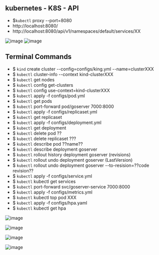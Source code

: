 ## kubernetes - K8S - API
* $`kubectl` proxy --port=8080
* http://localhost:8080/
* http://localhost:8080/api/v1/namespaces/default/services/XX

![image](https://github.com/ivsonv/k8s-steps-initials/assets/63156114/c1e87b46-5318-4626-9659-1bba5e02cb5b)
![image](https://github.com/ivsonv/k8s-steps-initials/assets/63156114/bacf85c1-0726-4a03-8289-4644a9cc8539)

## Terminal Commands 
* $ `kind` create cluster --config=configs/king.yml --name=clusterXXX
* $ `kubectl` cluster-info --context kind-clusterXXX
* $ `kubectl` get nodes
* $ `kubectl` config get-clusters
* $ `kubectl` config use-context=kind-clusterXXX 
* $ `kubectl` apply -f configs/pod.yml
* $ `kubectl` get pods
* $ `kubectl` port-forward pod/goserver 7000:8000
* $ `kubectl` apply -f configs/replicaset.yml
* $ `kubectl` get replicaset
* $ `kubectl` apply -f configs/deployment.yml
* $ `kubectl` get deployment
* $ `kubectl` delete pod ??
* $ `kubectl` delete replicaset ???
* $ `kubectl` describe pod ??name??
* $ `kubectl` describe deployment goserver
* $ `kubectl` rollout history deployment goserver (revisions)
* $ `kubectl` rollout undo deployment goserver (LastVersion)
* $ `kubectl` rollout undo deployment goserver --to-resision=??code revision??
* $ `kubectl` apply -f configs/service.yml 
* $ `kubectl` kubectl get services
* $ `kubectl` port-forward svc/goserver-service 7000:8000
* $ `kubectl` apply -f configs/metrics.yml 
* $ `kubectl` kubectl top pod XXX
* $ `kubectl` apply -f configs/hpa.yaml
* $ `kubectl` kubectl get hpa

![image](https://github.com/ivsonv/k8s-steps-initials/assets/63156114/7e896790-1ea4-4922-ba21-7fa638c68d7a)

![image](https://github.com/ivsonv/k8s-steps-initials/assets/63156114/967f1d12-8170-458d-a16e-8ba5fc235906)

![image](https://github.com/ivsonv/k8s-steps-initials/assets/63156114/16698637-24a0-4b4f-b441-fecbf20fe72c)

![image](https://github.com/ivsonv/k8s-steps-initials/assets/63156114/44ca2759-b34d-4464-b0c8-dc5a0215aca9)